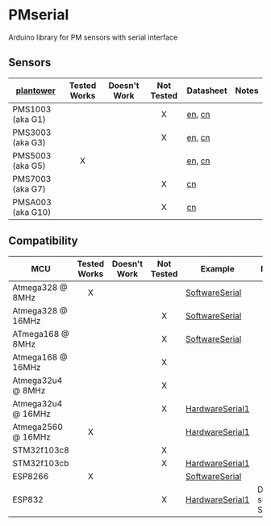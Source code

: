 # PMserial

Arduino library for PM sensors with serial interface

## Sensors

[plantower][]      | Tested Works | Doesn't Work | Not Tested  | Datasheet | Notes
------------------ | :----------: | :----------: | :---------: | --------- | -----
PMS1003 (aka G1)   |   |   | X | [en][g1aqmd],  [cn][g1lcsc] |
PMS3003 (aka G3)   |   |   | X | [en][g3aqmon], [cn][g3lcsc] |
PMS5003 (aka G5)   | X |   |   | [en][g5aqmd],  [cn][g5lcsc] |
PMS7003 (aka G7)   |   |   | X |                [cn][g7lcsc] |
PMSA003 (aka G10)  |   |   | X |                [cn][gAlcsc] |

[plantower]: http://www.plantower.com/
[g1aqmd]:    http://www.aqmd.gov/docs/default-source/aq-spec/resources-page/plantower-pms1003-manual_v2-5.pdf?sfvrsn=2
[g5aqmd]:    http://www.aqmd.gov/docs/default-source/aq-spec/resources-page/plantower-pms5003-manual_v2-3.pdf?sfvrsn=2
[g3aqmon]:   https://github.com/avaldebe/AQmon/raw/master/Documents/PMS3003_LOGOELE.pdf
[g5aqmon]:   https://github.com/avaldebe/AQmon/raw/master/Documents/PMS5003_LOGOELE.pdf
[g1lcsc]:    https://datasheet.lcsc.com/szlcsc/PMS1003_C89289.pdf
[g3lcsc]:    https://datasheet.lcsc.com/szlcsc/PMS3003_C87024.pdf
[g5lcsc]:    https://datasheet.lcsc.com/szlcsc/PMS5003_C91431.pdf
[g7lcsc]:    https://datasheet.lcsc.com/szlcsc/PMS7003_C84815.pdf
[gAlcsc]:    https://datasheet.lcsc.com/szlcsc/PMSA003-C_C89095.pdf

## Compatibility

MCU                | Tested Works | Doesn't Work | Not Tested  | Example | Notes
------------------ | :----------: | :----------: | :---------: | ------- | -----
Atmega328  @  8MHz | X |   |   | [SoftwareSerial][]   |
Atmega328  @ 16MHz |   |   | X | [SoftwareSerial][]   |
ATmega168  @  8MHz |   |   | X | [SoftwareSerial][]   |
Atmega168  @ 16MHz |   |   | X |                      |
Atmega32u4 @  8MHz |   |   | X |                      |
Atmega32u4 @ 16MHz |   |   | X | [HardwareSerial1][]  |
Atmega2560 @ 16MHz | X |   |   | [HardwareSerial1][]  |
STM32f103c8        |   |   | X |                      |
STM32f103cb        |   |   | X | [HardwareSerial1][]  |
ESP8266            | X |   |   | [SoftwareSerial][]   |
ESP832             |   |   | X | [HardwareSerial1][]  | Do not support Serial1


[SoftwareSerial]: examples/SoftwareSerial/README.md
[HardwareSerial1]: examples/HardwareSerial1/README.md

